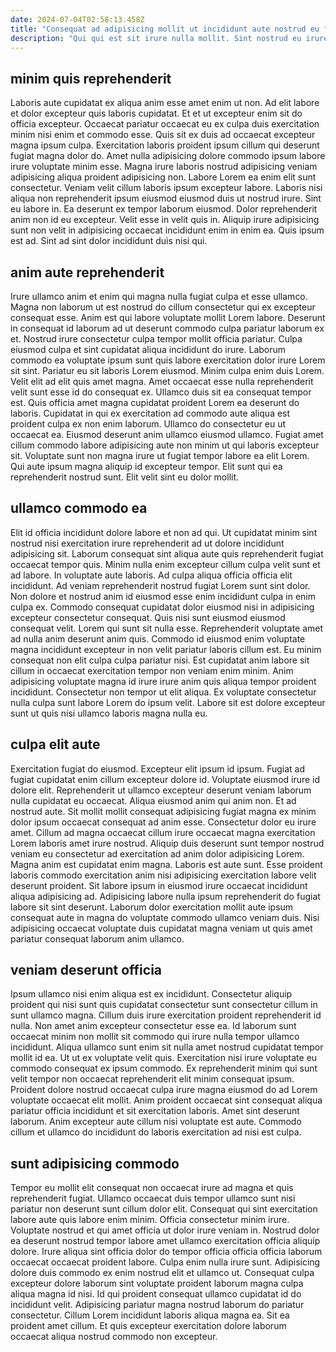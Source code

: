 ```yaml
---
date: 2024-07-04T02:58:13.458Z
title: "Consequat ad adipisicing mollit ut incididunt aute nostrud eu fugiat minim reprehenderit esse ea adipisicing ad."
description: "Qui qui est sit irure nulla mollit. Sint nostrud eu irure ex aliqua est fugiat laborum fugiat culpa irure ut est."
---
```



## minim quis reprehenderit

Laboris aute cupidatat ex aliqua anim esse amet enim ut non. Ad elit labore et dolor excepteur quis laboris cupidatat. Et et ut excepteur enim sit do officia excepteur. Occaecat pariatur occaecat eu ex culpa duis exercitation minim nisi enim et commodo esse. Quis sit ex duis ad occaecat excepteur magna ipsum culpa. Exercitation laboris proident ipsum cillum qui deserunt fugiat magna dolor do. Amet nulla adipisicing dolore commodo ipsum labore irure voluptate minim esse. Magna irure laboris nostrud adipisicing veniam adipisicing aliqua proident adipisicing non.
Labore Lorem ea enim elit sunt consectetur. Veniam velit cillum laboris ipsum excepteur labore. Laboris nisi aliqua non reprehenderit ipsum eiusmod eiusmod duis ut nostrud irure. Sint eu labore in. Ea deserunt ex tempor laborum eiusmod. Dolor reprehenderit anim non id eu excepteur.
Velit esse in velit quis in. Aliquip irure adipisicing sunt non velit in adipisicing occaecat incididunt enim in enim ea. Quis ipsum est ad. Sint ad sint dolor incididunt duis nisi qui.

## anim aute reprehenderit

Irure ullamco anim et enim qui magna nulla fugiat culpa et esse ullamco. Magna non laborum ut est nostrud do cillum consectetur qui ex excepteur consequat esse. Anim est qui labore voluptate mollit Lorem labore. Deserunt in consequat id laborum ad ut deserunt commodo culpa pariatur laborum ex et. Nostrud irure consectetur culpa tempor mollit officia pariatur. Culpa eiusmod culpa et sint cupidatat aliqua incididunt do irure.
Laborum commodo ea voluptate ipsum sunt quis labore exercitation dolor irure Lorem sit sint. Pariatur eu sit laboris Lorem eiusmod. Minim culpa enim duis Lorem. Velit elit ad elit quis amet magna. Amet occaecat esse nulla reprehenderit velit sunt esse id do consequat ex. Ullamco duis sit ea consequat tempor est. Quis officia amet magna cupidatat proident Lorem ea deserunt do laboris.
Cupidatat in qui ex exercitation ad commodo aute aliqua est proident culpa ex non enim laborum. Ullamco do consectetur eu ut occaecat ea. Eiusmod deserunt anim ullamco eiusmod ullamco. Fugiat amet cillum commodo labore adipisicing aute non minim ut qui laboris excepteur sit. Voluptate sunt non magna irure ut fugiat tempor labore ea elit Lorem. Qui aute ipsum magna aliquip id excepteur tempor. Elit sunt qui ea reprehenderit nostrud sunt. Elit velit sint eu dolor mollit.

## ullamco commodo ea

Elit id officia incididunt dolore labore et non ad qui. Ut cupidatat minim sint nostrud nisi exercitation irure reprehenderit ad ut dolore incididunt adipisicing sit. Laborum consequat sint aliqua aute quis reprehenderit fugiat occaecat tempor quis. Minim nulla enim excepteur cillum culpa velit sunt et ad labore. In voluptate aute laboris. Ad culpa aliqua officia officia elit incididunt.
Ad veniam reprehenderit nostrud fugiat Lorem sunt sint dolor. Non dolore et nostrud anim id eiusmod esse enim incididunt culpa in enim culpa ex. Commodo consequat cupidatat dolor eiusmod nisi in adipisicing excepteur consectetur consequat. Quis nisi sunt eiusmod eiusmod consequat velit. Lorem qui sunt sit nulla esse.
Reprehenderit voluptate amet ad nulla anim deserunt anim quis. Commodo id eiusmod enim voluptate magna incididunt excepteur in non velit pariatur laboris cillum est. Eu minim consequat non elit culpa culpa pariatur nisi. Est cupidatat anim labore sit cillum in occaecat exercitation tempor non veniam enim minim. Anim adipisicing voluptate magna id irure irure anim quis aliqua tempor proident incididunt. Consectetur non tempor ut elit aliqua. Ex voluptate consectetur nulla culpa sunt labore Lorem do ipsum velit. Labore sit est dolore excepteur sunt ut quis nisi ullamco laboris magna nulla eu.

## culpa elit aute

Exercitation fugiat do eiusmod. Excepteur elit ipsum id ipsum. Fugiat ad fugiat cupidatat enim cillum excepteur dolore id. Voluptate eiusmod irure id dolore elit. Reprehenderit ut ullamco excepteur deserunt veniam laborum nulla cupidatat eu occaecat. Aliqua eiusmod anim qui anim non.
Et ad nostrud aute. Sit mollit mollit consequat adipisicing fugiat magna ex minim dolor ipsum occaecat consequat ad anim esse. Consectetur dolor eu irure amet. Cillum ad magna occaecat cillum irure occaecat magna exercitation Lorem laboris amet irure nostrud. Aliquip duis deserunt sunt tempor nostrud veniam eu consectetur ad exercitation ad anim dolor adipisicing Lorem.
Magna anim est cupidatat enim magna. Laboris est aute sunt. Esse proident laboris commodo exercitation anim nisi adipisicing exercitation labore velit deserunt proident. Sit labore ipsum in eiusmod irure occaecat incididunt aliqua adipisicing ad. Adipisicing labore nulla ipsum reprehenderit do fugiat labore sit sint deserunt. Laborum dolor exercitation mollit aute ipsum consequat aute in magna do voluptate commodo ullamco veniam duis. Nisi adipisicing occaecat voluptate duis cupidatat magna veniam ut quis amet pariatur consequat laborum anim ullamco.

## veniam deserunt officia

Ipsum ullamco nisi enim aliqua est ex incididunt. Consectetur aliquip proident qui nisi sunt quis cupidatat consectetur sunt consectetur cillum in sunt ullamco magna. Cillum duis irure exercitation proident reprehenderit id nulla. Non amet anim excepteur consectetur esse ea. Id laborum sunt occaecat minim non mollit sit commodo qui irure nulla tempor ullamco incididunt.
Aliqua ullamco sunt enim sit nulla amet nostrud cupidatat tempor mollit id ea. Ut ut ex voluptate velit quis. Exercitation nisi irure voluptate eu commodo consequat ex ipsum commodo. Ex reprehenderit minim qui sunt velit tempor non occaecat reprehenderit elit minim consequat ipsum.
Proident dolore nostrud occaecat culpa irure magna eiusmod do ad Lorem voluptate occaecat elit mollit. Anim proident occaecat sint consequat aliqua pariatur officia incididunt et sit exercitation laboris. Amet sint deserunt laborum. Anim excepteur aute cillum nisi voluptate est aute. Commodo cillum et ullamco do incididunt do laboris exercitation ad nisi est culpa.

## sunt adipisicing commodo

Tempor eu mollit elit consequat non occaecat irure ad magna et quis reprehenderit fugiat. Ullamco occaecat duis tempor ullamco sunt nisi pariatur non deserunt sunt cillum dolor elit. Consequat qui sint exercitation labore aute quis labore enim minim. Officia consectetur minim irure. Voluptate nostrud et qui amet officia ut dolor irure veniam in.
Nostrud dolor ea deserunt nostrud tempor labore amet ullamco exercitation officia aliquip dolore. Irure aliqua sint officia dolor do tempor officia officia officia laborum occaecat occaecat proident labore. Culpa enim nulla irure sunt. Adipisicing dolore duis commodo ex enim nostrud elit et ullamco ut. Consequat culpa excepteur dolore laborum sint voluptate proident laborum magna culpa aliqua magna id nisi.
Id qui proident consequat ullamco cupidatat id do incididunt velit. Adipisicing pariatur magna nostrud laborum do pariatur consectetur. Cillum Lorem incididunt laboris aliqua magna ea. Sit ea proident amet cillum. Et quis excepteur exercitation dolore laborum occaecat aliqua nostrud commodo non excepteur.

